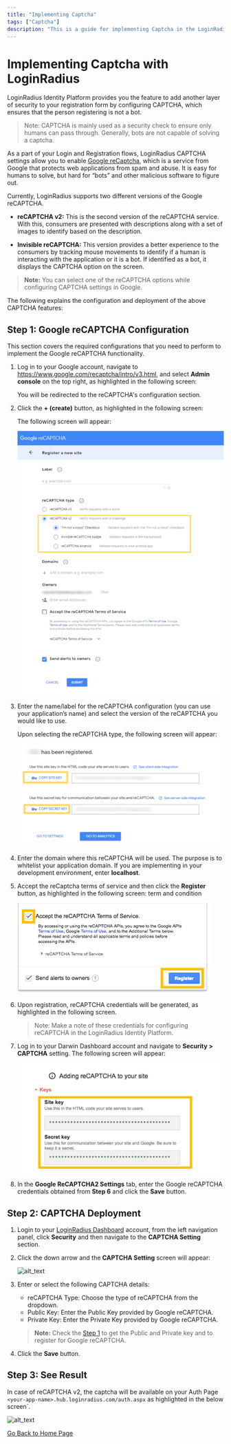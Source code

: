 ```yaml
---
title: "Implementing Captcha"
tags: ["Captcha"]
description: "This is a guide for implementing Captcha in the LoginRadius Identity Platform."
---
```

# Implementing Captcha with LoginRadius

LoginRadius Identity Platform provides you the feature to add another layer of security to your registration form by configuring CAPTCHA, which ensures that the person registering is not a bot.

> Note: CAPTCHA is mainly used as a security check to ensure only humans can pass through. Generally, bots are not capable of solving a captcha.

As a part of your Login and Registration flows, LoginRadius CAPTCHA settings allow you to enable [Google reCaptcha](#Google-reCAPTCHA-configuration), which is a service from Google that protects web applications from spam and abuse. It is easy for humans to solve, but hard for “bots” and other malicious software to figure out.

Currently, LoginRadius supports two different versions of the Google reCAPTCHA.

* **reCAPTCHA v2:** This is the second version of the reCAPTCHA service. With this, consumers are presented with descriptions along with a set of images to identify based on the description.

* **Invisible reCAPTCHA:** This version provides a better experience to the consumers by tracking mouse movements to identify if a human is interacting with the application or it is a bot. If identified as a bot, it displays the CAPTCHA option on the screen.

> **Note:** You can select one of the reCAPTCHA options while configuring CAPTCHA settings in Google.

The following explains the configuration and deployment of the above CAPTCHA features:

## Step 1: Google reCAPTCHA Configuration

This section covers the required configurations that you need to perform to implement the Google reCAPTCHA functionality.

1. Log in to your Google account, navigate to https://www.google.com/recaptcha/intro/v3.html, and select **Admin console** on the top right, as highlighted in the following screen:

   You will be redirected to the reCAPTCHA's configuration section.

2. Click the **+ (create)** button, as highlighted in the following screen:

    The following screen will appear:

    ![alt_text](images/add-site.png "image_tooltip")

3. Enter the name/label for the reCAPTCHA configuration (you can use your application’s name) and select the version of the reCAPTCHA you would like to use.

   Upon selecting the reCAPTCHA type, the following screen will appear:

   ![alt_text](images/keys.png "image_tooltip")

4. Enter the domain where this reCAPTCHA will be used. The purpose is to whitelist your application domain. If you are implementing in your development environment, enter **localhost**.

5. Accept the reCaptcha terms of service and then click the **Register** button, as highlighted in the following screen:
term and condition

   ![alt_text](images/register.png "image_tooltip")

6. Upon registration, reCAPTCHA credentials will be generated, as highlighted in the following screen.

   > Note: Make a note of these credentials for configuring reCAPTCHA in the LoginRadius Identity Platform.

7. Log in to your Darwin Dashboard account and navigate to **Security > CAPTCHA** setting. The following screen will appear:

   ![alt_text](images/credentials.png "image_tooltip")

8. In the **Google ReCAPTCHA2 Settings** tab, enter the Google reCAPTCHA credentials obtained from **Step 6** and click the **Save** button.

## Step 2: CAPTCHA Deployment

1. Login to your [LoginRadius Dashboard](https://dashboard.loginradius.com/dashboard) account, from the left navigation panel, click **Security** and then navigate to the **CAPTCHA Setting** section.

2. Click the down arrow and the **CAPTCHA Setting** screen will appear:

   ![alt_text](/images/captcha-setting.png "image_tooltip")

3. Enter or select the following CAPTCHA details:

   * reCAPTCHA Type: Choose the type of reCAPTCHA from the dropdown.
   * Public Key: Enter the Public Key provided by Google reCAPTCHA.
   * Private Key: Enter the Private Key provided by Google reCAPTCHA.

   > **Note:** Check the [Step 1](#google-reCAPTCHA-configuration) to get the Public and Private key and to register for Google reCAPTCHA.

4. Click the **Save** button.


## Step 3: See Result

In case of reCAPTCHA v2, the captcha will be available on your Auth Page `<your-app-name>.hub.loginradius.com/auth.aspx` as highlighted in the below screen`.


![alt_text](/images/auth-captcha.png "image_tooltip")



[Go Back to Home Page](https://lr-developer-docs.netlify.app)

